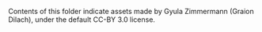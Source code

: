 Contents of this folder indicate assets made by Gyula Zimmermann (Graion Dilach), under the default CC-BY 3.0 license.
